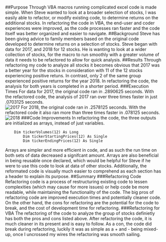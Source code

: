 ##Purpose
Through VBA macros running complicated excel code is made simple. When Steve wanted to look at a broader selection of stocks, I was easily able to refactor, or modify existing code, to determine returns on the additional stocks. In refactoring the code in VBA, the end-user and coder experiences were improved, as the code processes ran faster and the code itself was better organized and easier to navigate.
##Background
Steve has been giving advice to family members based on the original code developed to determine returns on a selection of stocks. Steve began with data for 2017, and 2018 for 12 stocks. He is wanting to look at a wider collection of stocks, for the macro to run smoothly with a greater volume of data it needs to be refactored to allow for quick analysis. 
##Results
Through refactoring my code to analyze all stocks it becomes obvious that 2017 was a better year for the stocks in consideration with 11 of the 12 stocks experiencing positive retuns. In contrast, only 2 of the same group experienced positive returns for the year 2018. In refactoring the code, the analysis for both years is completed in a shorter period. 
###Execution Times
For data for 2017, the original code ran in .2890625 seconds. With the refactored code, the analysis of 2017 ran over three times faster in just .0703125 seconds.    
![2017]()
For 2018, the original code ran in .2578125 seconds. With the refactored code it also ran more than three times faster in .078125 seconds.
![2018]()
###Code Improvements
In refactoring the code, the three outputs are initialized as arrays, instead of just variables. 
```
    Dim tickerVolumes(12) As Long
        Dim tickerStartingPrices(12) As Single
        Dim tickerEndingPrices(12) As Single
 ```           
Arrays are simpler and more efficient in code, and as such the run time on both sets of data decreased a signifcant amount. Arrays are also beneficial in being reusable once declared, which would be helpful for Steve if he were to use this code to look at data of other stocks. Additionally, the reformated code is visually much easier to comprehend as each section has a header to explain its purpose. 
##Summary
###Refactoring Code
Refactoring code is a process of restructuring existing code to lessen complexities (which may cause for more issues) or help code be more readable, while maintaining the functionality of the code. The big pros of refactoring code are improved execution times and potentially cleaner code. On the other hand, the cons for refactoring are the potential for the code to break, and the cost of development time for refactoring. 
###Refactoring for VBA
The refactoring of the code to analyze the group of stocks definietly has both the pros and cons listed above. After refactoring the code, it is much cleaner in its present and is easy to follow. As a con, the code did break during refactoring, luckily it was as simple as a + and - being mixed-up, once I uncrossed my wires the refactoring was smooth sailing. 

